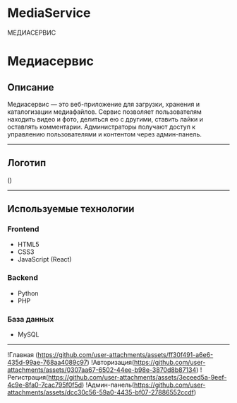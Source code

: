 # MediaService
МЕДИАСЕРВИС
# Медиасервис

## Описание  
Медиасервис — это веб-приложение для загрузки, хранения и каталогизации медиафайлов. Сервис позволяет пользователям находить видео и фото, делиться ею с другими, ставить лайки и оставлять комментарии. Администраторы получают доступ к управлению пользователями и контентом через админ-панель.

---

## Логотип  
()  

---

## Используемые технологии  

### Frontend  
- HTML5  
- CSS3  
- JavaScript (React)  

### Backend  
- Python  
- PHP  

### База данных  
- MySQL  

---
!Главная (https://github.com/user-attachments/assets/ff30f491-a6e6-435d-99ae-768aa4089c97)
!Авторизация(https://github.com/user-attachments/assets/0307aa67-6502-44ee-b98e-3870d8b87134)
!Регистрация(https://github.com/user-attachments/assets/3eceed5a-9eef-4c9e-8fa0-7cac795f0f5d)
!Админ-панель(https://github.com/user-attachments/assets/dcc30c56-59a0-4435-bf07-27886552ccdf)





